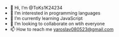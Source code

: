 - 👋 Hi, I’m @ToKs1K24234
- 👀 I’m interested in programming languages
- 🌱 I’m currently learning JavaScript
- 💞️ I’m looking to collaborate on wtih everyone
- 📫 How to reach me yaroslav080523@gmail.com

<!---
ToKs1K24234/ToKs1K24234 is a ✨ special ✨ repository because its `README.md` (this file) appears on your GitHub profile.
You can click the Preview link to take a look at your changes.
--->
